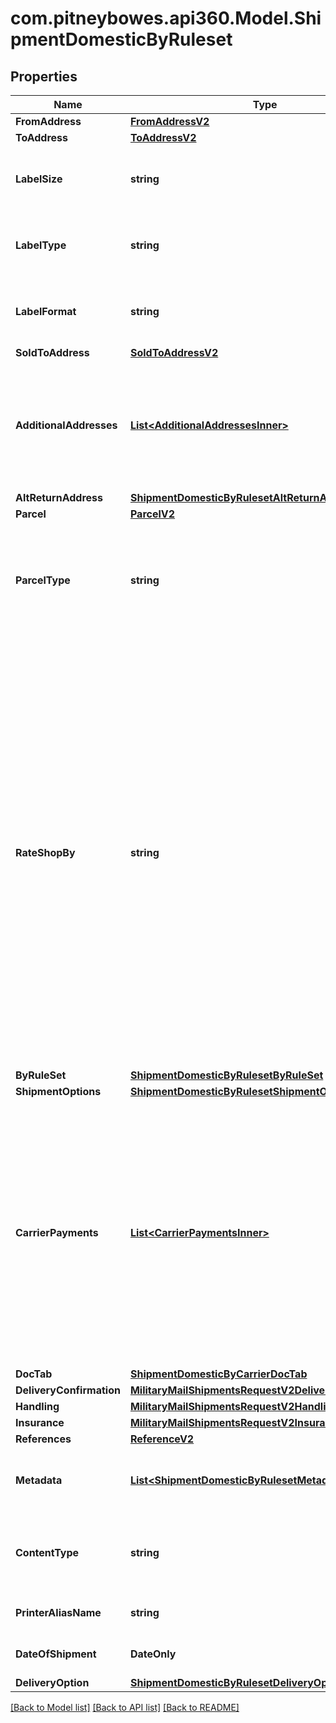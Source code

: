 # com.pitneybowes.api360.Model.ShipmentDomesticByRuleset

## Properties

Name | Type | Description | Notes
------------ | ------------- | ------------- | -------------
**FromAddress** | [**FromAddressV2**](FromAddressV2.md) |  | 
**ToAddress** | [**ToAddressV2**](ToAddressV2.md) |  | 
**LabelSize** | **string** | Defines the label size of the Shipment, that is, the Shipping Label is available in different Doc Size. &lt;br /&gt; &#x60;Max length &#x3D; 10&#x60; | 
**LabelType** | **string** | Defines the type of the Shipment. QR_CODE supported for carrier USPS only as of now. &lt;br /&gt; &#x60;Max length &#x3D; 14&#x60; | 
**LabelFormat** | **string** | \&quot;Defines the file/format in which the label is printed.&lt;br /&gt;  QR_CODE can be generated only in GIF format. &#x60;Max length &#x3D; 14&#x60;\&quot;  | 
**SoldToAddress** | [**SoldToAddressV2**](SoldToAddressV2.md) |  | [optional] 
**AdditionalAddresses** | [**List&lt;AdditionalAddressesInner&gt;**](AdditionalAddressesInner.md) | A list of additional addresses associated with the shipment.  - Each object includes an address and its designated type, such as BROKER or other parties involved in customs or shipping processes.  - Additional address could be domestic or International both.   | [optional] 
**AltReturnAddress** | [**ShipmentDomesticByRulesetAltReturnAddress**](ShipmentDomesticByRulesetAltReturnAddress.md) |  | [optional] 
**Parcel** | [**ParcelV2**](ParcelV2.md) |  | [optional] 
**ParcelType** | **string** | Parcel Type is required for creating a shipment while rating a parcel, which varies as per Carrier selection.&lt;br /&gt; ParcelType can have categories like Package, Envelopes, Paks, Boxes, Tube, etc. &lt;br /&gt; &#x60;Max length &#x3D; 30&#x60;  | [optional] 
**RateShopBy** | **string** | RateShop, which is attached to an Enterprise or Location, is done through three approaches: by Carrier, by RateGroup, and by Ruleset. &lt;br /&gt;  Through Carrier, customers can choose the carriers as per requirement, based on which services, parcel types, and special services can be selected, and RateShop is done. &lt;br /&gt; Through RateGroup, customers can select the RateGroup, which has been divided into two categories: Cheapest (w.r.t. price) and Fastest (w.r.t. delivery hours). &lt;br /&gt; Through Ruleset, customers can define the Condition/rule for selecting carriers and their services, so they do not need to worry for Rate Shopping every time they create Shipment. For example, For a particular location, they can set one definite carrier, or apply RateGroup - Cheapest/Fastest. Similarly, for a particular amount like below $1000 Dollars, they can select a definite carrier service, based on RateGroup. | [optional] 
**ByRuleSet** | [**ShipmentDomesticByRulesetByRuleSet**](ShipmentDomesticByRulesetByRuleSet.md) |  | [optional] 
**ShipmentOptions** | [**ShipmentDomesticByRulesetShipmentOptions**](ShipmentDomesticByRulesetShipmentOptions.md) |  | [optional] 
**CarrierPayments** | [**List&lt;CarrierPaymentsInner&gt;**](CarrierPaymentsInner.md) | Defines how carrier charges are billed to a third party. Use this field to specify  account and charge type details for transportation and/or duties and taxes. This  field is optional and currently supported for FedEx, UPS, and DHL Express.  - If no &#x60;party&#x60; (who will pay for TRANSPORTATION_CHARGES or duties and taxes) is explicitly specified during shipment creation, the charges will automatically default to the sender (shipper). To direct charges to a different party, the appropriate bill-to details must be provided in the request.  | [optional] 
**DocTab** | [**ShipmentDomesticByCarrierDocTab**](ShipmentDomesticByCarrierDocTab.md) |  | [optional] 
**DeliveryConfirmation** | [**MilitaryMailShipmentsRequestV2DeliveryConfirmation**](MilitaryMailShipmentsRequestV2DeliveryConfirmation.md) |  | [optional] 
**Handling** | [**MilitaryMailShipmentsRequestV2Handling**](MilitaryMailShipmentsRequestV2Handling.md) |  | [optional] 
**Insurance** | [**MilitaryMailShipmentsRequestV2Insurance**](MilitaryMailShipmentsRequestV2Insurance.md) |  | [optional] 
**References** | [**ReferenceV2**](ReferenceV2.md) |  | [optional] 
**Metadata** | [**List&lt;ShipmentDomesticByRulesetMetadataInner&gt;**](ShipmentDomesticByRulesetMetadataInner.md) | Additional metadata that needs to be stored for this shipment can be added here.&lt;br /&gt; For now, &#39;Cost Account Name&#39; is supported. | [optional] 
**ContentType** | **string** | Specifies how the label content is encoded.&lt;br/&gt; URL is supported for &#x60;PDF&#x60; and &#x60;GIF&#x60;. &lt;br/&gt; BASE64 is supported for &#x60;ZPL2&#x60;, &#x60;PNG&#x60;, and &#x60;GIF&#x60;.  | [optional] 
**PrinterAliasName** | **string** | Refers to a printer connected (directly or via network) to a computer. &#x60;Max length &#x3D; 60&#x60; | [optional] 
**DateOfShipment** | **DateOnly** | The date when shipment is created/shipped. The format of the Date is YYYY-MM-DD. | [optional] 
**DeliveryOption** | [**ShipmentDomesticByRulesetDeliveryOption**](ShipmentDomesticByRulesetDeliveryOption.md) |  | [optional] 

[[Back to Model list]](../../README.md#documentation-for-models) [[Back to API list]](../../README.md#documentation-for-api-endpoints) [[Back to README]](../../README.md)

